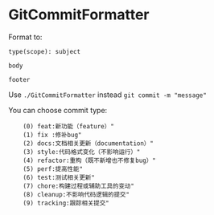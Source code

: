 # GitCommitFormatter

Format to: 

```
type(scope): subject

body

footer
```

Use `./GitCommitFormatter` instead `git commit -m "message"`

You can choose commit type:

	    (0) feat:新功能（feature）"
	    (1) fix :修补bug"
	    (2) docs:文档相关更新（documentation）"
	    (3) style:代码格式变化（不影响运行）"
	    (4) refactor:重构（既不新增也不修复bug）"
	    (5) perf:提高性能"
	    (6) test:测试相关更新"
	    (7) chore:构建过程或辅助工具的变动"
	    (8) cleanup:不影响代码逻辑的提交"
	    (9) tracking:跟踪相关提交"

